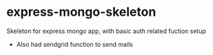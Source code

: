 # express-mongo-skeleton
Skeleton for express mongo app, with basic auth related fuction setup 
* Also had sendgrid function to send mails 
